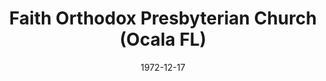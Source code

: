 ---
date: &id001 1972-12-17
end_date: null
location:
  address: null
  city: Ocala
  state: FL
minister:
- end: 1979-01-01
  name: John Thompson
  start: 1974-01-01
  type: pastor
- end: 1982-01-01
  name: Gerald Quarles
  start: 1979-01-01
  type: pastor
- end: 1988-01-01
  name: John Fikkert
  start: 1983-01-01
  type: pastor
- end: 1997-01-01
  name: Ted Gray
  start: 1990-01-01
  type: pastor
- end: 2001-01-01
  name: Richard Miller
  start: 1998-01-01
  type: pastor
- end: 2009-01-01
  name: Chad Sadorf
  start: 2002-01-01
  type: pastor
- end: 2013-12-31
  name: Gregory Hoadley
  start: 2010-01-01
  type: pastor
ministers:
- John Thompson
- Gerald Quarles
- John Fikkert
- Ted Gray
- Richard Miller
- Chad Sadorf
- Gregory Hoadley
name: Faith Orthodox Presbyterian Church
names:
- end: 2013-12-31
  name: Faith Orthodox Presbyterian Church
  start: 1972-12-17
- end: 2002-12-31
  name: Community Orthodox Presbyterian Church
  start: 2000-01-01
origination_date: *id001
raw_data: "FLORIDA  Ocala\nFaith Orthodox Presbyterian Church  (December 17, 1972\u2013\
  December 31, 2013)\n(from 2000 to 2002, Community Orthodox Presbyterian Church)\n\
  Pastors: John Thompson, 1974\u201379\nGerald Quarles, 1979\u201382\nJohn Fikkert,\
  \ 1983\u201388\nTed Gray, 1990\u201397\nRichard Miller, 1998\u20132001\nChad Sadorf,\
  \ 2002\u20139\nGregory Hoadley, 2010\u201313"
received_from: MISSING
states:
- FL
status:
  active: false
  end_date: 2013-12-31
  reason: null
  received_from: null
  withdrawal_to: null
title: Faith Orthodox Presbyterian Church (Ocala FL)

---